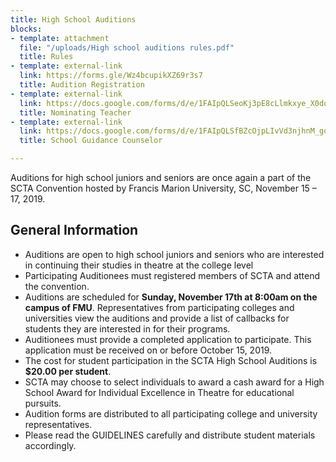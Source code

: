 ```yaml
---
title: High School Auditions
blocks:
- template: attachment
  file: "/uploads/High school auditions rules.pdf"
  title: Rules
- template: external-link
  link: https://forms.gle/Wz4bcupikXZ69r3s7
  title: Audition Registration
- template: external-link
  link: https://docs.google.com/forms/d/e/1FAIpQLSeoKj3pE8cLlmkxye_X0dqN7gfmfVU2UxsWq5jZWLvyr-nSDw/viewform
  title: Nominating Teacher
- template: external-link
  link: https://docs.google.com/forms/d/e/1FAIpQLSfBZcOjpLIvVd3njhnM_gqIXYyYTEv-6_ATT2ZXck5g32wkNQ/viewform
  title: School Guidance Counselor

---
```

Auditions for high school juniors and seniors are once again a part of the SCTA Convention hosted by Francis Marion University, SC, November 15 – 17, 2019.

## General Information

* Auditions are open to high school juniors and seniors who are interested in continuing their studies in theatre at the college level
* Participating Auditionees must registered members of SCTA and attend the convention.
* Auditions are scheduled for **Sunday, November 17th at 8:00am on the campus of FMU**. Representatives from participating colleges and universities view the auditions and provide a list of callbacks for students they are interested in for their programs.
* Auditionees must provide a completed application to participate. This application must be received on or before October 15, 2019.
* The cost for student participation in the SCTA High School Auditions is **$20.00 per student**.
* SCTA may choose to select individuals to award a cash award for a High School Award for Individual Excellence in Theatre for educational pursuits.
* Audition forms are distributed to all participating college and university representatives.
* Please read the GUIDELINES carefully and distribute student materials accordingly.